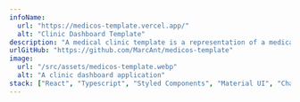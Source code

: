 ```yaml
---
infoName:
  url: "https://medicos-template.vercel.app/"
  alt: "Clinic Dashboard Template"
description: "A medical clinic template is a representation of a medical administrator dashboard  with medical appointments links and configurations."
urlGitHub: "https://github.com/MarcAnt/medicos-template"
image:
  url: "/src/assets/medicos-template.webp"
  alt: "A clinic dashboard application"
stack: ["React", "Typescript", "Styled Components", "Material UI", "Chakra UI"]
---
```

